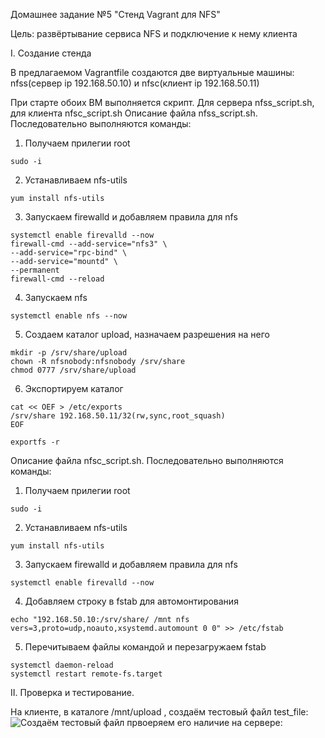 Домашнее задание №5 "Стенд Vagrant для NFS"

Цель: развёртывание сервиса NFS и подключение к нему клиента

I. Создание стенда

В предлагаемом Vagrantfile создаются две виртуальные машины: nfss(сервер ip 192.168.50.10) и nfsc(клиент ip 192.168.50.11)

При старте обоих ВМ выполняется скрипт. Для сервера nfss_script.sh, для клиента nfsc_script.sh
Описание файла nfss_script.sh.
Последовательно выполняются команды:
1. Получаем прилегии root
```
sudo -i
```
2. Устанавливаем nfs-utils
```
yum install nfs-utils
```
3. Запускаем firewalld и добавляем правила для nfs
```
systemctl enable firevalld --now
firewall-cmd --add-service="nfs3" \
--add-service="rpc-bind" \
--add-service="mountd" \
--permanent
firewall-cmd --reload
```
4. Запускаем nfs
```
systemctl enable nfs --now
```
5. Создаем каталог upload, назначаем разрешения на него
```
mkdir -p /srv/share/upload
chown -R nfsnobody:nfsnobody /srv/share
chmod 0777 /srv/share/upload
```
6. Экспортируем каталог
```
cat << OEF > /etc/exports
/srv/share 192.168.50.11/32(rw,sync,root_squash)
EOF

exportfs -r
```

Описание файла nfsc_script.sh.
Последовательно выполняются команды:
1. Получаем прилегии root
```
sudo -i
```
2. Устанавливаем nfs-utils
```
yum install nfs-utils
```
3. Запускаем firewalld и добавляем правила для nfs
```
systemctl enable firevalld --now
```
4. Добавляем строку в fstab для автомонтирования
```
echo "192.168.50.10:/srv/share/ /mnt nfs vers=3,proto=udp,noauto,xsystemd.automount 0 0" >> /etc/fstab
```
5. Перечитываем файлы командой и перезагружаем fstab
```
systemctl daemon-reload
systemctl restart remote-fs.target
```

II. Проверка и тестирование.

На клиенте, в каталоге /mnt/upload , создаём тестовый файл test_file:
![Создаём тестовый файл](https://github.com/jon/coolproject/raw/master/image/image.png)
првоеряем его наличие на сервере:


